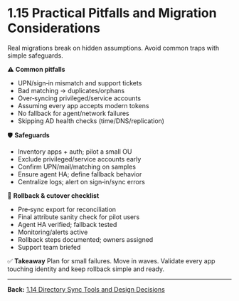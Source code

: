 # 1.15 Practical Pitfalls and Migration Considerations

Real migrations break on hidden assumptions. Avoid common traps with simple safeguards.

⚠️ **Common pitfalls**
- UPN/sign‑in mismatch and support tickets
- Bad matching → duplicates/orphans
- Over‑syncing privileged/service accounts
- Assuming every app accepts modern tokens
- No fallback for agent/network failures
- Skipping AD health checks (time/DNS/replication)

🛡 **Safeguards**
- Inventory apps + auth; pilot a small OU
- Exclude privileged/service accounts early
- Confirm UPN/mail/matching on samples
- Ensure agent HA; define fallback behavior
- Centralize logs; alert on sign‑in/sync errors

🧭 **Rollback & cutover checklist**
- Pre‑sync export for reconciliation
- Final attribute sanity check for pilot users
- Agent HA verified; fallback tested
- Monitoring/alerts active
- Rollback steps documented; owners assigned
- Support team briefed

✅ **Takeaway**
Plan for small failures. Move in waves. Validate every app touching identity and keep rollback simple and ready.


---
**Back:** [1.14 Directory Sync Tools and Design Decisions](./1.14-directory-sync.md)
